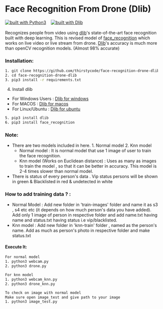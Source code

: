 # Face Recognition From Drone (Dlib)
[![built with Python3](https://img.shields.io/badge/built%20with-Python3-red.svg)](https://www.python.org/)      &nbsp;&nbsp;   [![built with Dlib](https://img.shields.io/badge/build%20with-dlib-green.svg)](http://dlib.net/) 
<br><br>
Recognizes people from video using [dlib](http://dlib.net/)'s state-of-the-art face recognition
built with deep learning. This is revised model of [face_recognition](https://github.com/ageitgey/face_recognition) which works on live video or live stream from drone. [Dlib](http://dlib.net/)'s accuracy is much more than openCV recognition models. (Almost 98% accurate)

### Installation:
```bash
1. git clone https://github.com/thirstycode/face-recognition-drone-dlib/
2. cd face-recognition-drone-dlib
3. pip3 install -r requirements.txt
```
4. Install dlib
  - For Windows Users : [Dlib for windows](https://www.learnopencv.com/install-dlib-on-windows/)
  - For MACOS : [Dlib for macos](https://www.learnopencv.com/install-dlib-on-macos/)
  - For Linux/Ubuntu : [Dlib for ubuntu](https://www.learnopencv.com/install-dlib-on-ubuntu/)
  ```bash
5. pip3 install dlib
6. pip3 install face_recognition
```
### Note:
  - There are two models included in here. 1. Normal model 2. Knn model
    - Normal model : It is normal model that use 1 image of user to train the face recognition.
    - Knn model (Works on Euclidean distance) : Uses as many as images to train the model , so that it can be better in accuracy. This model is 2-4 times slower than normal model.
  - There is status of every person's data . Vip status persons will be shown in green & Blacklisted in red & undetected in white
### How to add training data ? :
  - Normal Model : Add new folder in 'train-images' folder and name it as s3 , s4 etc etc (it depends on how much person's data you have added). Add only 1 image of person in respective folder and add name.txt having name and status.txt having status i.e vip/blacklisted.
  - Knn model : Add new folder in 'knn-train' folder , named as the person's name. Add as much as person's photo in respective folder and make status.txt
#### Execute It:
```bash
For normal model
1. python3 webcam.py
2. python3 drone.py
```
```bash
For knn model
1. python3 webcam_knn.py
2. python3 drone_knn.py
```
```bash
To check on image with normal model
Make sure open image_test and give path to your image
1. python3 image_test.py
```
